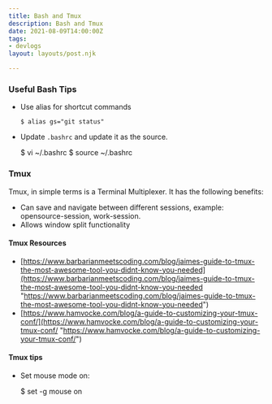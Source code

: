```yaml
---
title: Bash and Tmux
description: Bash and Tmux
date: 2021-08-09T14:00:00Z
tags:
- devlogs
layout: layouts/post.njk

---
```

### Useful Bash Tips

* Use alias for shortcut commands

      $ alias gs="git status"
* Update `.bashrc` and update it as the source.

    $ vi ~/.bashrc
    $ source ~/.bashrc

### Tmux

Tmux, in simple terms is a Terminal Multiplexer. It has the following benefits:

* Can save and navigate between different sessions, example: opensource-session, work-session.
* Allows window split functionality

#### Tmux Resources

* [https://www.barbarianmeetscoding.com/blog/jaimes-guide-to-tmux-the-most-awesome-tool-you-didnt-know-you-needed](https://www.barbarianmeetscoding.com/blog/jaimes-guide-to-tmux-the-most-awesome-tool-you-didnt-know-you-needed "https://www.barbarianmeetscoding.com/blog/jaimes-guide-to-tmux-the-most-awesome-tool-you-didnt-know-you-needed")
* [https://www.hamvocke.com/blog/a-guide-to-customizing-your-tmux-conf/](https://www.hamvocke.com/blog/a-guide-to-customizing-your-tmux-conf/ "https://www.hamvocke.com/blog/a-guide-to-customizing-your-tmux-conf/")

#### Tmux tips

* Set mouse mode on:

  $ set -g mouse on